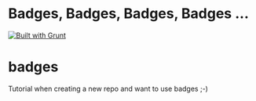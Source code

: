# Badges, Badges, Badges, Badges ...
[![Built with Grunt](https://cdn.gruntjs.com/builtwith.png)](http://gruntjs.com/)

# badges
Tutorial when creating a new repo and want to use badges ;-)